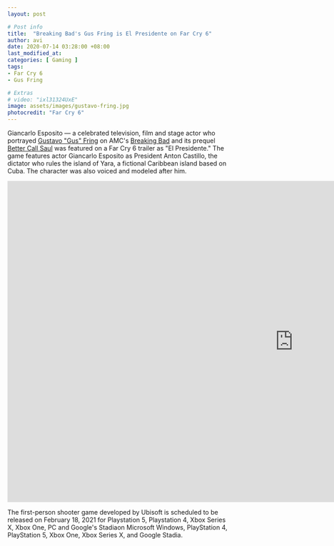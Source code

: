 ```yaml
---
layout: post

# Post info
title:  "Breaking Bad's Gus Fring is El Presidente on Far Cry 6"
author: avi
date: 2020-07-14 03:28:00 +08:00
last_modified_at:
categories: [ Gaming ]
tags:
- Far Cry 6
- Gus Fring

# Extras
# video: "ixl31324UxE"
image: assets/images/gustavo-fring.jpg
photocredit: "Far Cry 6"
---
```

Giancarlo Esposito — a celebrated television, film and stage actor who portrayed <a href="https://www.amc.com/shows/breaking-bad/cast-crew/gustavo-fring" target="blank">Gustavo "Gus" Fring</a> on AMC's <a href="https://www.amc.com/shows/breaking-bad" target="blank">Breaking Bad</a> and its prequel <a href="https://www.amc.com/shows/better-call-saul" target="blank">Better Call Saul</a> was featured on a Far Cry 6 trailer as "El Presidente." The game features actor Giancarlo Esposito as President Anton Castillo, the dictator who rules the island of Yara, a fictional Caribbean island based on Cuba. The character was also voiced and modeled after him.

<div class="entry-featured-image">
<div class="featured-video">
    <iframe width="1280" height="720" src="https://www.youtube.com/embed/Gv1jHiaHafY" frameborder="0" allow="accelerometer; autoplay; encrypted-media; gyroscope; picture-in-picture" allowfullscreen></iframe>
</div>
</div>

The first-person shooter game developed by Ubisoft is scheduled to be released on February 18, 2021 for Playstation 5, Playstation 4, Xbox Series X, Xbox One, PC and Google's Stadiaon Microsoft Windows, PlayStation 4, PlayStation 5, Xbox One, Xbox Series X, and Google Stadia.